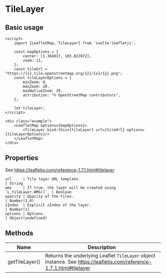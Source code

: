 # TileLayer

## Basic usage

```example height:400
<script>
    import {LeafletMap, TileLayer} from 'svelte-leafletjs';

    const mapOptions = {
        center: [1.364917, 103.822872],
        zoom: 11,
    };
    const tileUrl = "https://{s}.tile.openstreetmap.org/{z}/{x}/{y}.png";
    const tileLayerOptions = {
        minZoom: 0,
        maxZoom: 20,
        maxNativeZoom: 19,
        attribution: "© OpenStreetMap contributors",
    };

    let tileLayer;
</script>

<div class="example">
    <LeafletMap options={mapOptions}>
        <TileLayer bind:this={tileLayer} url={tileUrl} options={tileLayerOptions}/>
    </LeafletMap>
</div>
```

## Properties

See https://leafletjs.com/reference-1.7.1.html#tilelayer

```properties
url     | Tile layer URL template.                                      | String
wms     | If true, the layer will be created using `L.tileLayer.WMS()`. | Boolean
opacity | Opacity of the tiles.                                         | Number(1.0)
zIndex  | Explicit zIndex of the layer.                                 | Number(1)
options | Options.                                                      | Object(undefined)
```

## Methods

| Name           | Description                                                                                                          |
| -------------- | -------------------------------------------------------------------------------------------------------------------- |
| getTileLayer() | Returns the underlying Leaflet `TileLayer` object instance. See https://leafletjs.com/reference-1.7.1.html#tilelayer |
